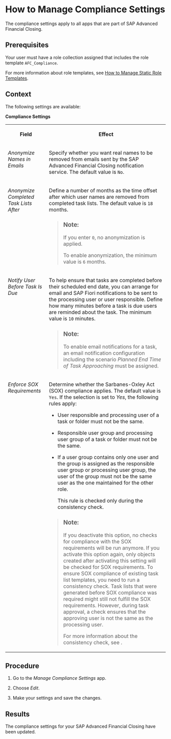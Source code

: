 <!-- loio835ce12f7d4f4e8cab5df36537aea3c1 -->

# How to Manage Compliance Settings

The compliance settings apply to all apps that are part of SAP Advanced Financial Closing.



<a name="loio835ce12f7d4f4e8cab5df36537aea3c1__prereq_bxw_m3y_rjb"/>

## Prerequisites

Your user must have a role collection assigned that includes the role template `AFC_Compliance`.

For more information about role templates, see [How to Manage Static Role Templates](../User-Management/how-to-manage-static-role-templates-0cca34d.md).



## Context

The following settings are available:

**Compliance Settings**


<table>
<tr>
<th valign="top">

Field

</th>
<th valign="top">

Effect

</th>
</tr>
<tr>
<td valign="top">

*Anonymize Names in Emails*

</td>
<td valign="top">

Specify whether you want real names to be removed from emails sent by the SAP Advanced Financial Closing notification service. The default value is `No`.

</td>
</tr>
<tr>
<td valign="top">

*Anonymize Completed Task Lists After*

</td>
<td valign="top">

Define a number of months as the time offset after which user names are removed from completed task lists. The default value is `18` months.

> ### Note:  
> If you enter `0`, no anonymization is applied.
> 
> To enable anonymization, the minimum value is `6` months.



</td>
</tr>
<tr>
<td valign="top">

*Notify User Before Task Is Due*

</td>
<td valign="top">

To help ensure that tasks are completed before their scheduled end date, you can arrange for email and SAP Fiori notifications to be sent to the processing user or user responsible. Define how many minutes before a task is due users are reminded about the task. The minimum value is `10` minutes.

> ### Note:  
> To enable email notifications for a task, an email notification configuration including the scenario *Planned End Time of Task Approaching* must be assigned.



</td>
</tr>
<tr>
<td valign="top">

*Enforce SOX Requirements*

</td>
<td valign="top">

Determine whether the Sarbanes-Oxley Act \(SOX\) compliance applies. The default value is `Yes`. If the selection is set to *Yes*, the following rules apply:

-   User responsible and processing user of a task or folder must not be the same.

-   Responsible user group and processing user group of a task or folder must not be the same.

-   If a user group contains only one user and the group is assigned as the responsible user group or processing user group, the user of the group must not be the same user as the one maintained for the other role.

    This rule is checked only during the consistency check.


> ### Note:  
> If you deactivate this option, no checks for compliance with the SOX requirements will be run anymore. If you activate this option again, only objects created after activating this setting will be checked for SOX requirements. To ensure SOX compliance of existing task list templates, you need to run a consistency check. Task lists that were generated before SOX compliance was required might still not fulfill the SOX requirements. However, during task approval, a check ensures that the approving user is not the same as the processing user.
> 
> For more information about the consistency check, see <?sap-ot O2O class="- topic/xref " href="bd90b43614b841f48796e068fb1fcb6c.xml" text="" desc="" xtrc="xref:57" xtrf="file:/home/builder/src/dita-all/crl1564036446177/loio5ac9737f9c0d44818734ea620b69186e_en-US/src/content/localization/en-us/1eea9eb2478e4504b9d7e4ed09754612.xml" output-class="" outputTopicFile="file:/home/builder/tp.net.sf.dita-ot/2.3/plugins/com.elovirta.dita.markdown_1.3.0/xsl/dita2markdownImpl.xsl" ?>.



</td>
</tr>
</table>



## Procedure

1.  Go to the *Manage Compliance Settings* app.

2.  Choose *Edit*.

3.  Make your settings and save the changes.




<a name="loio835ce12f7d4f4e8cab5df36537aea3c1__result_ofp_5nt_3mb"/>

## Results

The compliance settings for your SAP Advanced Financial Closing have been updated.

